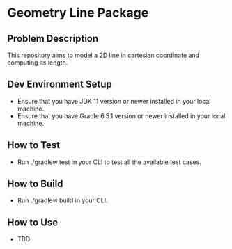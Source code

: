 # Geometry Line Package

## Problem Description
This repository aims to model a 2D line in cartesian coordinate and computing its length.

## Dev Environment Setup
- Ensure that you have JDK 11 version or newer installed in your local machine.
- Ensure that you have Gradle 6.5.1 version or newer installed in your local machine.

## How to Test
- Run ./gradlew test in your CLI to test all the available test cases.

## How to Build
- Run ./gradlew build in your CLI.

## How to Use
- TBD
